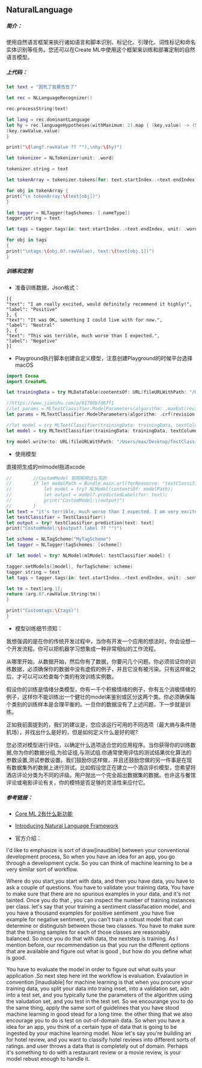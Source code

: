 NaturalLanguage
--

##### 简介：

使用自然语言框架来执行诸如语言和脚本识别、标记化、引理化、词性标记和命名实体识别等任务。您还可以在Create ML中使用这个框架来训练和部署定制的自然语言模型。

##### 上代码：
```swift
let text = "困死了我要告告了"

let rec = NLLanguageRecognizer()

rec.processString(text)

let lang = rec.dominantLanguage
let hy = rec.languageHypotheses(withMaximum: 2).map { (key,value) -> (String,Double) in
(key.rawValue,value)
}

print("\(lang?.rawValue ?? ""),\nhy:\(hy)")

let tokenizer = NLTokenizer(unit: .word)

tokenizer.string = text

let tokenArray = tokenizer.tokens(for: text.startIndex..<text.endIndex)

for obj in tokenArray {
print("\n tokenArray:\(text[obj])")
}

let tagger = NLTagger(tagSchemes: [.nameType])
tagger.string = text

let tags = tagger.tags(in: text.startIndex..<text.endIndex, unit: .word, scheme: .nameType)

for obj in tags
{
print("\ntags:\(obj.0?.rawValue), text:\(text[obj.1])")
}
```

##### 训练和定制

- 准备训练数据，Json格式：
```
[{
"text": "I am really excited, would definitely recommend it highly!",
"label": "Positive"
}, {
"text": "It was OK, something I could live with for now.",
"label": "Neutral"
}, {
"text": "This was terrible, much worse than I expected.",
"label": "Negative"
}]
```

- Playground执行脚本创建自定义模型，注意创建Playground的时候平台选择macOS

```swift
import Cocoa
import CreateML

let trainingData = try MLDataTable(contentsOf: URL(fileURLWithPath: "/Users/max/Desktop/testClassifier.json"))

//https://www.jianshu.com/p/61780bfd67f1
//let params = MLTextClassifier.ModelParameters(algorithm: .maxEnt(revision: 1)) //最大熵
let params = MLTextClassifier.ModelParameters(algorithm: .crf(revision: 1)) //条件随机场

//let model = try MLTextClassifier(trainingData: trainingData, textColumn: "text", labelColumn: "label")
let model = try MLTextClassifier(trainingData: trainingData, textColumn: "text", labelColumn: "label", parameters: params)

try model.write(to: URL(fileURLWithPath: "/Users/max/Desktop/TestClassifier.mlmodel"))


```

- 使用模型

直接把生成的mlmodel拖进xcode


```swift
//        //CostomModel 官网视频这么写的
//        if let modelPath = Bundle.main.url(forResource: "testClassifier", withExtension: "mlmodel") {
//            let model = try? NLModel(contentsOf: modelPath);
//            let output = model?.predictedLabel(for: text);
//            print("CostomModel:\(output)")
//        }
let text = "it's terrible, much worse than I expected. I am very excited, would definitely recommend it highly! It was OK, something I could live with for now."
let testClassifier = TestClassifier()
let output = try? testClassifier.prediction(text: text)
print("CostomModel:\(output?.label ?? "")")

let scheme = NLTagScheme("MyTagScheme")
let tagger = NLTagger(tagSchemes: [scheme])

if  let model = try? NLModel(mlModel: testClassifier.model) {

tagger.setModels([model], forTagScheme: scheme)
tagger.string = text
let tags = tagger.tags(in: text.startIndex..<text.endIndex, unit: .sentence, scheme: scheme, options: []).map { (arg) -> (String?,String) in

let tm = text[arg.1];
return (arg.0?.rawValue,String(tm))
}

print("Customtags:\(tags)")
}
```


- 模型训练细节须知：

我想强调的是在你的传统开发过程中，当你有开发一个应用的想法时，你会设想一个开发流程。你可以把机器学习想象成一种非常相似的工作流程。

从哪里开始，从数据开始，然后你有了数据，你要问几个问题。你必须验证你的训练数据，必须确保你的数据中没有虚假的例子，并且它没有被污染。只有这样做之后，才可以可以检查每个类的有效训练实例数。

假设你的训练是情绪分类模型，你有一千个积极情绪的例子，你有五个消极情绪的例子，这样你不能训练出一个健壮的model来鉴别或区分这两个类。你必须确保每个类别的训练样本是合理平衡的。一旦你的数据没有了上述问题，下一步就是训练。

正如我前面提到的，我们的建议是，您应该运行可用的不同选项（最大熵与条件随机场），并找出什么是好的，但是如何定义什么是好的呢?

您必须对模型进行评估，以确定什么选项适合您的应用程序。当你获得你的训练数据,你为你的数据分组,为验证组,与测试组.你通常使用评估的测试结果优化算法的参数设置,测试参数设置。我们鼓励你这样做，并且还鼓励您做的另一件事是在现有数据集外的数据上进行测试。比如假设您正在建立一个酒店评价模型，您希望将酒店评论分类为不同的评级。用户抛出一个完全超出数据集的数据。也许这与餐馆评论或电影评论有关，你的模特是否足够的灵活性来应付它。

##### 参考链接：

- [Core ML 2有什么新功能](https://www.jianshu.com/p/b6e3cb7338bf)
- [Introducing Natural Language Framework](https://developer.apple.com/videos/play/wwdc2018/713)

- 官方介绍：

I'd like to emphasize is sort of draw[inaudible] between your conventional development process, So when you have an idea for an app, you go through a development cycle. So you can think of machine learning to be a very similar sort of workflow. 

Where do you start,you start with data, and then you have data, you have to ask a couple of questions. You have to validate your training data,
You have to make sure that there are no spurious examples in your data, and it's not tainted. Once you do that , you can inspect the number of training instances per class.
let's say that your training a sentiment classifacation model, and you have a thousand examples for positive sentiment ,you have five example for negative sentiment, you can't train a robust model that can determine or distinguish between those two classes. You have to make sure that the training samples for each of those classes are reasonably balanced. So once you do that with data, the nextstep is training. As I mention before, our recommendation us that you run the different options that are available and figure out what is good , but how do you define what is good.

You have to evaluate the model in order to figure out what suits your application .So next step here int the workflow is evaluation. Evalaution in convention [inaudiable] for machine learning is that when you procure your training data, you split your data into traing inset, into a validation set, adn into a test set, and you typically tune the parameters of the algorithm using the valudation set, and you test in the test set. So we encourange you to do the same thing, apply the same sort of guidelines that you have stood machine learning in good stead for a long time. the other thing that we also encourage you to do is test on out-of-domain data. So when you have a idea for an app, you think of a certain type of data that is going to be ingested by your machine learning model. Now let's say you're building an for hotel review, and you want to classify hotel reviews into different sorts of ratings. and user throws a data that is completely out of domain. Perhaps it's something to do with a restaurant review or a movie review, is your model rebust enough to handle it.

